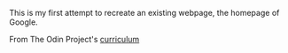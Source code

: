 This is my first attempt to recreate an existing webpage, the homepage of Google.  

From The Odin Project's [curriculum](http://www.theodinproject.com/courses/web-development-101/lessons/html-css)
